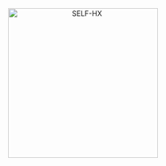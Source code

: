 <div align="center">
<img src="https://deveiiish.tumblr.com/post/617103486220369920" alt="SELF-HX" width="300" />
